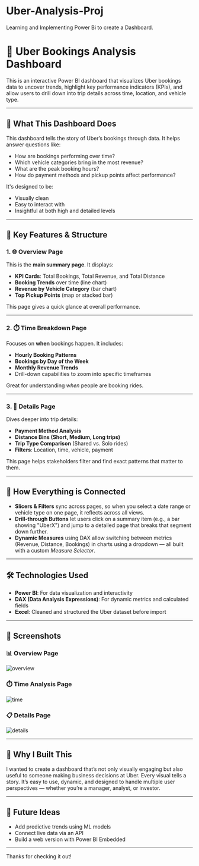 # Uber-Analysis-Proj
Learning and Implementing Power Bi to create a Dashboard.

# 🚗 Uber Bookings Analysis Dashboard

This is an interactive Power BI dashboard that visualizes Uber bookings data to uncover trends, highlight key performance indicators (KPIs), and allow users to drill down into trip details across time, location, and vehicle type.

---

## 📌 What This Dashboard Does

This dashboard tells the story of Uber’s bookings through data. It helps answer questions like:
- How are bookings performing over time?
- Which vehicle categories bring in the most revenue?
- What are the peak booking hours?
- How do payment methods and pickup points affect performance?

It's designed to be:
- Visually clean
- Easy to interact with
- Insightful at both high and detailed levels

---

## 🧠 Key Features & Structure

### 1. 🌐 Overview Page
This is the **main summary page**. It displays:
- **KPI Cards**: Total Bookings, Total Revenue, and Total Distance
- **Booking Trends** over time (line chart)
- **Revenue by Vehicle Category** (bar chart)
- **Top Pickup Points** (map or stacked bar)

This page gives a quick glance at overall performance.

---

### 2. ⏱️ Time Breakdown Page
Focuses on **when** bookings happen. It includes:
- **Hourly Booking Patterns**
- **Bookings by Day of the Week**
- **Monthly Revenue Trends**
- Drill-down capabilities to zoom into specific timeframes

Great for understanding *when* people are booking rides.

---

### 3. 🧾 Details Page
Dives deeper into trip details:
- **Payment Method Analysis**
- **Distance Bins (Short, Medium, Long trips)**
- **Trip Type Comparison** (Shared vs. Solo rides)
- **Filters**: Location, time, vehicle, payment

This page helps stakeholders filter and find exact patterns that matter to them.

---

## 🔁 How Everything is Connected

- **Slicers & Filters** sync across pages, so when you select a date range or vehicle type on one page, it reflects across all views.
- **Drill-through Buttons** let users click on a summary item (e.g., a bar showing "UberX") and jump to a detailed page that breaks that segment down further.
- **Dynamic Measures** using DAX allow switching between metrics (Revenue, Distance, Bookings) in charts using a dropdown — all built with a custom *Measure Selector*.

---

## 🛠️ Technologies Used
- **Power BI**: For data visualization and interactivity
- **DAX (Data Analysis Expressions)**: For dynamic metrics and calculated fields
- **Excel**: Cleaned and structured the Uber dataset before import

---

## 📸 Screenshots

### 📊 Overview Page
![overview](https://github.com/user-attachments/assets/e7232547-7b7f-4aa1-ade0-665d9021cb29)


### ⏱️ Time Analysis Page
![time](https://github.com/user-attachments/assets/10295289-14b2-423d-b45c-c85b15eca1ff)


### 📋 Details Page
![details](https://github.com/user-attachments/assets/9220f8ad-6274-44bd-874a-0151c9b35766)


---

## 💬 Why I Built This

I wanted to create a dashboard that’s not only visually engaging but also useful to someone making business decisions at Uber. Every visual tells a story. It’s easy to use, dynamic, and designed to handle multiple user perspectives — whether you’re a manager, analyst, or investor.

---

## 🤖 Future Ideas
- Add predictive trends using ML models
- Connect live data via an API
- Build a web version with Power BI Embedded

---

Thanks for checking it out!
